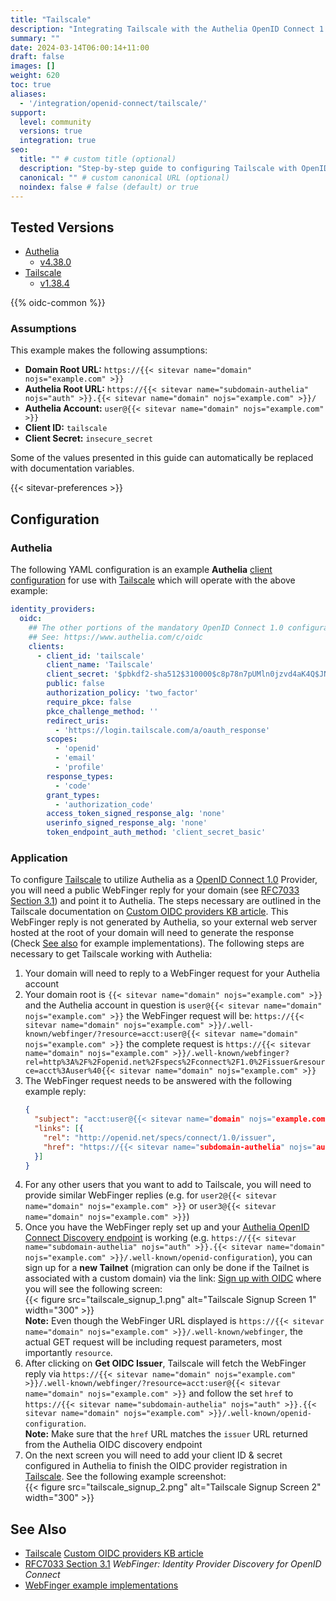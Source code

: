 ```yaml
---
title: "Tailscale"
description: "Integrating Tailscale with the Authelia OpenID Connect 1.0 Provider."
summary: ""
date: 2024-03-14T06:00:14+11:00
draft: false
images: []
weight: 620
toc: true
aliases:
  - '/integration/openid-connect/tailscale/'
support:
  level: community
  versions: true
  integration: true
seo:
  title: "" # custom title (optional)
  description: "Step-by-step guide to configuring Tailscale with OpenID Connect 1.0 for secure SSO. Enhance your login flow using Authelia’s modern identity management."
  canonical: "" # custom canonical URL (optional)
  noindex: false # false (default) or true
---
```


## Tested Versions

- [Authelia]
  - [v4.38.0](https://github.com/authelia/authelia/releases/tag/v4.38.0)
- [Tailscale]
  - [v1.38.4](https://github.com/tailscale/tailscale/releases/tag/v1.38.4)

{{% oidc-common %}}

### Assumptions

This example makes the following assumptions:

- __Domain Root URL:__ `https://{{< sitevar name="domain" nojs="example.com" >}}`
- __Authelia Root URL:__ `https://{{< sitevar name="subdomain-authelia" nojs="auth" >}}.{{< sitevar name="domain" nojs="example.com" >}}/`
- __Authelia Account:__ `user@{{< sitevar name="domain" nojs="example.com" >}}`
- __Client ID:__ `tailscale`
- __Client Secret:__ `insecure_secret`

Some of the values presented in this guide can automatically be replaced with documentation variables.

{{< sitevar-preferences >}}

## Configuration

### Authelia

The following YAML configuration is an example __Authelia__ [client configuration] for use with [Tailscale] which will
operate with the above example:

```yaml {title="configuration.yml"}
identity_providers:
  oidc:
    ## The other portions of the mandatory OpenID Connect 1.0 configuration go here.
    ## See: https://www.authelia.com/c/oidc
    clients:
      - client_id: 'tailscale'
        client_name: 'Tailscale'
        client_secret: '$pbkdf2-sha512$310000$c8p78n7pUMln0jzvd4aK4Q$JNRBzwAo0ek5qKn50cFzzvE9RXV88h1wJn5KGiHrD0YKtZaR/nCb2CJPOsKaPK0hjf.9yHxzQGZziziccp6Yng'  # The digest of 'insecure_secret'.
        public: false
        authorization_policy: 'two_factor'
        require_pkce: false
        pkce_challenge_method: ''
        redirect_uris:
          - 'https://login.tailscale.com/a/oauth_response'
        scopes:
          - 'openid'
          - 'email'
          - 'profile'
        response_types:
          - 'code'
        grant_types:
          - 'authorization_code'
        access_token_signed_response_alg: 'none'
        userinfo_signed_response_alg: 'none'
        token_endpoint_auth_method: 'client_secret_basic'
```

### Application

To configure [Tailscale] to utilize Authelia as a [OpenID Connect 1.0] Provider, you will need a public WebFinger reply
for your domain (see [RFC7033 Section 3.1]) and point it to Authelia. The steps necessary are outlined in the Tailscale
documentation on [Custom OIDC providers KB article]. This WebFinger reply is not generated by Authelia, so your external
web server hosted at the root of your domain will need to generate the response (Check [See also](#see-also) for example
implementations). The following steps are necessary to get Tailscale working with Authelia:

1. Your domain will need to reply to a WebFinger request for your Authelia account
2. Your domain root is `{{< sitevar name="domain" nojs="example.com" >}}` and the Authelia account in question is `user@{{< sitevar name="domain" nojs="example.com" >}}` the WebFinger request
   will be: `https://{{< sitevar name="domain" nojs="example.com" >}}/.well-known/webfinger/?resource=acct:user@{{< sitevar name="domain" nojs="example.com" >}}` the complete request is `https://{{< sitevar name="domain" nojs="example.com" >}}/.well-known/webfinger?rel=http%3A%2F%2Fopenid.net%2Fspecs%2Fconnect%2F1.0%2Fissuer&resource=acct%3Auser%40{{< sitevar name="domain" nojs="example.com" >}}`
3. The WebFinger request needs to be answered with the following example reply:
   ```json
   {
     "subject": "acct:user@{{< sitevar name="domain" nojs="example.com" >}}",
     "links": [{
       "rel": "http://openid.net/specs/connect/1.0/issuer",
       "href": "https://{{< sitevar name="subdomain-authelia" nojs="auth" >}}.{{< sitevar name="domain" nojs="example.com" >}}"
     }]
   }
   ```
4. For any other users that you want to add to Tailscale, you will need to provide similar WebFinger replies (e.g. for `user2@{{< sitevar name="domain" nojs="example.com" >}}` or `user3@{{< sitevar name="domain" nojs="example.com" >}}`)
5. Once you have the WebFinger reply set up and your [Authelia OpenID Connect Discovery endpoint](https://www.authelia.com/integration/openid-connect/introduction/#well-known-discovery-endpoints) is working (e.g. `https://{{< sitevar name="subdomain-authelia" nojs="auth" >}}.{{< sitevar name="domain" nojs="example.com" >}}/.well-known/openid-configuration`), you can sign up for a **new Tailnet** (migration can only be done if the Tailnet is associated with a custom domain) via the link: [Sign up with OIDC](https://login.tailscale.com/start/oidc) where you will see the following screen: \
   {{< figure src="tailscale_signup_1.png" alt="Tailscale Signup Screen 1" width="300" >}} \
   **Note:** Even though the WebFinger URL displayed is `https://{{< sitevar name="domain" nojs="example.com" >}}/.well-known/webfinger`, the actual GET request will be including request parameters, most importantly `resource`.
6. After clicking on **Get OIDC Issuer**, Tailscale will fetch the WebFinger reply via `https://{{< sitevar name="domain" nojs="example.com" >}}/.well-known/webfinger/?resource=acct:user@{{< sitevar name="domain" nojs="example.com" >}}` and follow the set `href` to `https://{{< sitevar name="subdomain-authelia" nojs="auth" >}}.{{< sitevar name="domain" nojs="example.com" >}}/.well-known/openid-configuration`. \
   **Note:** Make sure that the `href` URL matches the `issuer` URL returned from the Authelia OIDC discovery endpoint
7. On the next screen you will need to add your client ID & secret configured in Authelia to finish the OIDC provider registration in [Tailscale]. See the following example screenshot: \
   {{< figure src="tailscale_signup_2.png" alt="Tailscale Signup Screen 2" width="300" >}}


## See Also

- [Tailscale] [Custom OIDC providers KB article]
- [RFC7033 Section 3.1] _WebFinger: Identity Provider Discovery for OpenID Connect_
- [WebFinger example implementations](https://webfinger.net/code/)

[Authelia]: https://www.authelia.com
[Tailscale]: https://tailscale.com
[Custom OIDC providers KB article]: https://tailscale.com/kb/1240/sso-custom-oidc/
[RFC7033 Section 3.1]: https://datatracker.ietf.org/doc/html/rfc7033#section-3.1
[OpenID Connect 1.0]: ../../openid-connect/introduction.md
[client configuration]: ../../../configuration/identity-providers/openid-connect/clients.md
